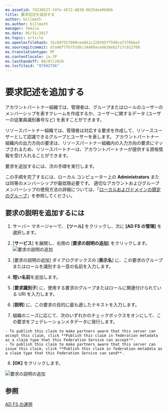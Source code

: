 ```yaml
---
ms.assetid: 7d230527-f4fe-4572-8838-0b354ee0b06b
title: 要求記述を追加する
author: billmath
ms.author: billmath
manager: femila
ms.date: 05/31/2017
ms.topic: article
ms.openlocfilehash: 31c04f557900cee661c2283957f590caf370bbe5
ms.sourcegitcommit: dfa48f77b751dbc34409aced628eb2f17c912f08
ms.translationtype: MT
ms.contentlocale: ja-JP
ms.lasthandoff: 08/07/2020
ms.locfileid: "87942736"
---
```

# <a name="add-a-claim-description"></a>要求記述を追加する


アカウントパートナー組織では、管理者は、グループまたはロールのユーザーのメンバーシップを表すクレームを作成するか、ユーザーに関するデータ (ユーザーの従業員識別番号など) を表すことができます。

リソースパートナー組織では、管理者は対応する要求を作成して、リソースユーザーとして認識できるグループとユーザーを表します。 アカウントパートナー組織内の出力方向の要求は、リソースパートナー組織内の入力方向の要求にマップされるため、リソースパートナーは、アカウントパートナーが提供する資格情報を受け入れることができます。

要求を追加するには、次の手順を実行します。

この手順を完了するには、ローカル コンピューター上の **Administrators** または同等のメンバーシップが最低限必要です。  適切なアカウントおよびグループメンバーシップの使用方法の詳細については、「[ローカルおよびドメインの既定のグループ](https://go.microsoft.com/fwlink/?LinkId=83477)」を参照してください。

## <a name="to-add-a-claim-description"></a>要求の説明を追加するには

1. サーバー マネージャーで、 **[ツール]** をクリックし、次に **[AD FS の管理]** を選択します。

2. [**サービス**] を展開し、右側の [**要求の説明の追加**] をクリックします。
   ![要求の説明の追加](media/Add-a-Claim-Description/claimdesc1.png)

3. [要求の説明の追加] ダイアログボックスの [**表示名**] に、この要求のグループまたはロールを識別する一意の名前を入力します。

4. **短い名前**を追加します。

5. [**要求識別子**] に、使用する要求のグループまたはロールに関連付けられている URI を入力します。

6. [**説明**] に、この要求の目的に最も適したテキストを入力します。

7. 組織のニーズに応じて、次のいずれかのチェックボックスをオンにして、この要求をフェデレーションメタデータに発行します。


~~~
- To publish this claim to make partners aware that this server can accept this claim, click **Publish this claim in federation metadata as a claim type that this Federation Service can accept**.
- To publish this claim to make partners aware that this server can issue this claim, click **Publish this claim in federation metadata as a claim type that this Federation Service can send**.
~~~

8. **[OK]** をクリックします。

![要求の説明の追加](media/Add-a-Claim-Description/claimdesc2.png)


## <a name="see-also"></a>参照
[AD FS の運用](../ad-fs-operations.md)
